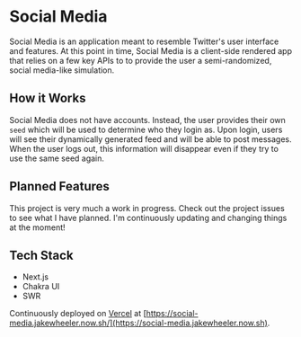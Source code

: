 # Social Media

Social Media is an application meant to resemble Twitter's user interface and features. At this point in time, Social Media is a client-side rendered app that relies on a few key APIs to to provide the user a semi-randomized, social media-like simulation.

## How it Works

Social Media does not have accounts. Instead, the user provides their own `seed` which will be used to determine who they login as. Upon login, users will see their dynamically generated feed and will be able to post messages. When the user logs out, this information will disappear even if they try to use the same seed again.

## Planned Features

This project is very much a work in progress. Check out the project issues to see what I have planned. I'm continuously updating and changing things at the moment!

## Tech Stack

- Next.js
- Chakra UI
- SWR

Continuously deployed on [Vercel](https://vercel.com/) at [https://social-media.jakewheeler.now.sh/](https://social-media.jakewheeler.now.sh).
